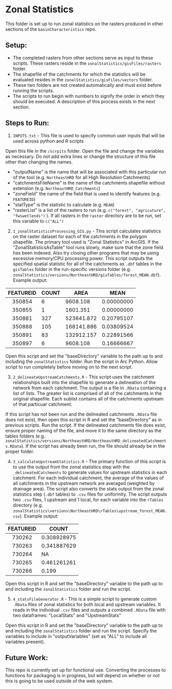 Zonal Statistics
================

This folder is set up to run zonal statistics on the rasters produced in other sections of the `basinCharacteristics` repo. 


## Setup: 

- The completed rasters from other sections serve as input to these scripts. These rasters reside in the `zonalStatistics/gisFiles/rasters` folder.
- The shapefile of the catchments for which the statistics will be evaluated resides in the `zonalStatistics/gisFiles/vectors` folder.
- These two folders are not created automatically and must exist before running the scripts.
- The scripts to run begin with numbers to signify the order in which they should be executed. A description of this process exists in the next section.

## Steps to Run:

1. `INPUTS.txt` - This file is used to specify common user inputs that will be used across python and R scripts

  Open this file in the `/scrpits` folder. Open the file and change the variables as necessary. Do not add extra lines or change the structure of this file other than changing the names.
 - "outputName" is the name that will be associated with this particular run of the tool (e.g. `NortheastHRD` for all High Resolution Catchments)
 - "catchmentsFileName" is the name of the catchments shapefile without extension (e.g. `NortheastHRD_Catchments`)
 - "zoneField" the name of the field that is used to identify features (e.g. `FEATUREID`)
 - "statType" is the statistic to calculate (e.g. `MEAN`)
 - "rasterList" is a list of the rasters to run (e.g. `c("forest", "agricuture", "fwswetlends")` ). If all rasters in the `raster` directory are to be run, set this variable to `c("ALL")`

2. `1_zonalStatisticsProcessing_GIS.py` - This script calculates statistics on the raster dataset for each of the catchments in the polygon shapefile. The primary tool used is "Zonal Statistics" in ArcGIS. If the "ZonalStatisticsAsTable" tool runs slowly, make sure that the zone field has been indexed. Also try closing other programs that may be using excessive memory/CPU processing power. This script outputs the specified spatial statistic for all of the catchments as `.dbf` tables in the `gisTables` folder in the run-specific versions folder (e.g. `zonalStatistics/versions/NortheastHRD/gisTables/forest_MEAN.dbf`). Example output:

  | FEATUREID | COUNT  |    AREA    |    MEAN    |
  |  :-----:  | ------ | ---------- | ---------- |
  |   350854  |   6    | 9608.108   | 0.00000000 |
  |   350855  |   1    | 1601.351   | 0.00000000 |
  |   350881  |  327   | 523641.872 | 0.20795107 |
  |   350888  |  105   | 168141.886 | 0.03809524 |
  |   350891  |  83    | 132912.157 | 0.22891566 |
  |   350897  |   6    | 9608.108   | 0.16666667 |


  Open this script and set the "baseDirectory" variable to the path up to and including the `zonalStatistics` folder. Run the script in Arc Python. Allow script to run completely before moving on to the next script. 


3. `2_delineateUpstreamCatchments.R` - This script uses the catchment relationships built into the shapefile to generate a delineation of the network from each catchment. The output is a file in `.RData` containing a list of lists. The greater list is comprised of all of the catchments in the original shapefile. Each sublist contains all of the catchments upstream of that particuar catchment.

  If this script has not been run and the delineated catchments `.RData` file does not exist, then open this script in R and set the "baseDirectory" as in previous scripts. Run the script. If the delineated catchments file does exist, ensure proper naming of the file, and move it to the same directory as the tables folders (e.g. `zonalStatistics/versions/NortheastHRD/NortheastHRD_delineatedCatchments.RData`). If the script has already been run, the file should already be in the proper folder.



4. `3_calculateUpstreamStatistics.R` - The primary function of this script is to use the output from the zonal statistics step with the `_delineatedCatchments` to generate values for upstream statistics in each catchment. For each individual catchment, the average of the values of all catchments in the upstream network are averaged (weighted by drainage area). The script also converts the stats output from the zonal statistics step (`.dbf` tables) to `.csv` files for uniformity. The script outputs two `.csv` files, 1 upstream and 1 local, for each variable into the `rTables` directory (e.g. `zonalStatistics\versions\NortheastHRD\rTables\upstream_forest_MEAN.csv`). Example output:

  | FEATUREID |    COUNT     |
  |  :-----:  | ------------ |
  |   730262  |  0.308928975 |
  |   730263  |  0.341887629 |
  |   730264  |     NA       |
  |   730265  |  0.461261261 |
  |   730266  |  0.199       |

  Open this script in R and set the "baseDirectory" variable to the path up to and including the `zonalStatistics` folder and run the script. 

  

5. `4_statsFileGenerator.R` - This is a simple script to generate custom `.RData` files of zonal statistics for both local and upstream variables. It reads in the individual `.csv` files and outputs a combined `.RData` file with two dataframes: "LocalStats" and "UpstreamStats"

  Open this script in R and set the "baseDirectory" variable to the path up to and including the `zonalStatistics` folder and run the script. Specify the variables to include in "outputVariables" (set as "ALL" to include all variables present).
 

## Future Work:

This repo is currently set up for functional use. Converting the processes to functions for packaging is in progress, but will depend on whether or not this is going to be used outside of the web system.


